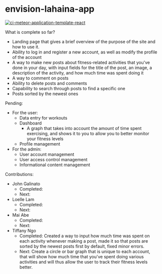 # envision-lahaina-app
[![ci-meteor-application-template-react](https://github.com/envision-lahaina/envision-lahaina-app/actions/workflows/ci.yml/badge.svg?branch=main)](https://github.com/envision-lahaina/envision-lahaina-app/actions/workflows/ci.yml)

What is complete so far?
- Landing page that gives a brief overview of the purpose of the site and how to use it.
- Ability to log in and register a new account, as well as modify the profile of the account
- A way to make new posts about fitness-related activities that you've done in your day, with input fields for the title of the post, an image, a description of the activity, and how much time was spent doing it
- A way to comment on posts
- Ability to delete posts and comments
- Capability to search through posts to find a specific one
- Posts sorted by the newest ones

Pending:
- For the user:
  - Data entry for workouts
  - Dashboard
    - A graph that takes into account the amount of time spent exercising, and shows it to you to allow you to better monitor your fitness levels
  - Profile management
- For the admin:
  - User account management
  - User access control management
  - Informational content management

Contributions:
- John Galinato
  - Completed:
  - Next: 
- Loelle Lam
  - Completed:
  - Next:
- Mai Abe
  - Completed:
  - Next:
- Tiffany Ngo
  - Completed: Created a way to input how much time was spent on each activity whenever making a post, made it so that posts are sorted by the newest posts first by default, fixed minor errors.
  - Next: Create a circle or bar graph that is unique to each account, that will show how much time that you've spent doing various activities and will thus allow the user to track their fitness levels better.
